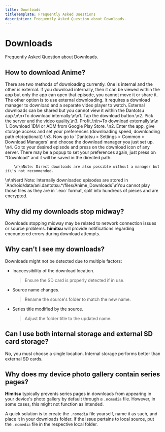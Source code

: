 ```yaml
---
title: Downloads
titleTemplate: Frequently Asked Questions
description: Frequently Asked Question about Downloads.
---
```


# Downloads
Frequently Asked Question about Downloads.

## How to download Anime?
There are two methods of downloading currently. One is internal and the other is external. If you download internally, then it can be viewed within the app but only the app can open that episode, you cannot move it or share it. The other option is to use external downloading. It requires a download manager to download and a separate video player to watch. External downloads can be shared but you cannot view it within the Dantotsu app.\n\n•To download internally:\n\n1. Tap the download button.\n2. Pick the server and the video quality.\n3. Profit.\n\n•To download externally:\n\n 1. Download 1DM or ADM from Google Play Store.
        \n2. Enter the app, give storage access and set your preferences (downloading speed, downloading path etc(optional))
        \n3. Now go to \`Dantotsu > Settings > Common > Download Managers\` and choose the download manager you just set up.
        \n4. Go to your desired episode and press on the download icon of any server. There may be a popup to set your preferences again, just press on "Download" and it will be saved in the directed path.

        \n\nNote: Direct downloads are also possible without a manager but it\'s not recommended.
\n\nNerd Note: Internally downloaded episodes are stored in \`Android/data/ani.dantotsu.*/files/Anime_Downloads\`\nYou cannot play those files as they are in \`.exo\` format, split into hundreds of pieces and are encrypted.

## Why did my downloads stop midway?
Downloads stopping midway may be related to network connection issues or source problems.
**himitsu** will provide notifications regarding encountered errors during download attempts.

## Why can't I see my downloads?
Downloads might not be detected due to multiple factors:

* Inaccessibility of the download location.
  > Ensure the SD card is properly detected if in use.
* Source name changes.
  > Rename the source's folder to match the new name.
* Series title modified by the source.
  > Adjust the folder title to the updated name.

## Can I use both internal storage and external SD card storage?
No, you must choose a single location. Internal storage performs better than external SD cards.

## Why does my device photo gallery contain series pages?
**Himitsu** typically prevents series pages in downloads from appearing in your device's photo gallery by default through a `.nomedia` file.
However, in some cases, this might not function as intended.

A quick solution is to create the `.nomedia` file yourself, name it as such, and place it in your downloads folder. If the issue pertains to local source, put the `.nomedia` file in the respective local folder.
